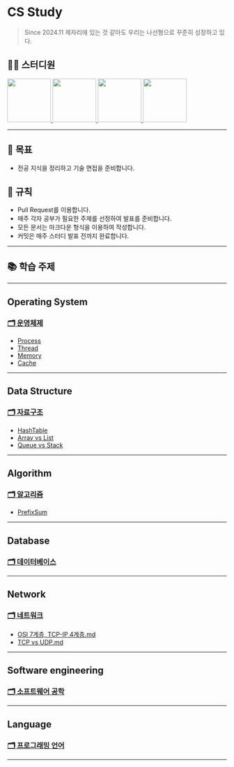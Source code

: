 # CS Study
> Since 2024.11
> 제자리에 있는 것 같아도 우리는 나선형으로 꾸준히 성장하고 있다.

## 👨‍💻  스터디원
<p>
<a href="https://github.com/jonghyeok98">
  <img src="https://avatars.githubusercontent.com/u/77715064?v=4" width="100">
</a>
<a href="https://github.com/vhzkclq0705">
  <img src="https://avatars.githubusercontent.com/u/75382687?v=4" width="100">
</a>
<a href="https://github.com/altpfwlzh">
  <img src="https://avatars.githubusercontent.com/u/103296628?v=4" width="100">
</a>
<a href="https://github.com/binnnnary">
  <img src="https://avatars.githubusercontent.com/u/127098522?v=4" width="100">
</a>
</p>
 
---

## 📖 목표
- 전공 지식을 정리하고 기술 면접을 준비합니다.

## 📝 규칙
- Pull Request를 이용합니다.
- 매주 각자 공부가 필요한 주제를 선정하여 발표를 준비합니다.
- 모든 문서는 마크다운 형식을 이용하여 작성합니다.
- 커밋은 매주 스터디 발표 전까지 완료합니다.

---

## 📚 학습 주제


---
## Operating System
### [🗂 운영체제](./Contents/OperatingSystem)
 - [Process](./Contents/OperatingSystem/Process.md)
 - [Thread](./Contents/OperatingSystem/Thread.md)
 - [Memory](./Contents/OperatingSystem/Memory.md)
 - [Cache](./Contents/OperatingSystem/Cache.md)

---

## Data Structure
### [🗂 자료구조](./Contents/DataStructure)
 - [HashTable](./Contents/DataStructure/HashTable.md)
 - [Array vs List](./Contents/DataStructure/Array,%20Dynamic%20Array%20vs%20Linked%20List.md)
 - [Queue vs Stack](./Contents/DataStructure/Queue(Circular,%20Priority)%20vs%20Stack.md)


---

## Algorithm
### [🗂 알고리즘](./Contents/Algorithm)
 - [PrefixSum](./Contents/Algorithm/Prefix_Sum.md)
 
---

## Database
### [🗂 데이터베이스](./Contents/Database)

---

## Network
### [🗂 네트워크](./Contents/Network)
- [OSI 7계층, TCP-IP 4계층.md](./Contents/Network/OSI%207%EA%B3%84%EC%B8%B5,%20TCP-IP%204%EA%B3%84%EC%B8%B5.md)
- [TCP vs UDP.md](./Contents/Network/TCP%20vs%20UDP.md)

---


## Software engineering
### [🗂 소프트웨어 공학](./Contents/SoftwareEngineering)

---

## Language
### [🗂 프로그래밍 언어](./Contents/Language)

---
